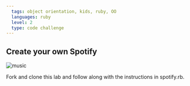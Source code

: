 ```yaml
---
  tags: object orientation, kids, ruby, OO  
  languages: ruby
  level: 2
  type: code challenge
---
```


## Create your own Spotify

![music](http://media1.giphy.com/media/10JhUJyW7ppei4/200.gif)

Fork and clone this lab and follow along with the instructions in spotify.rb.
